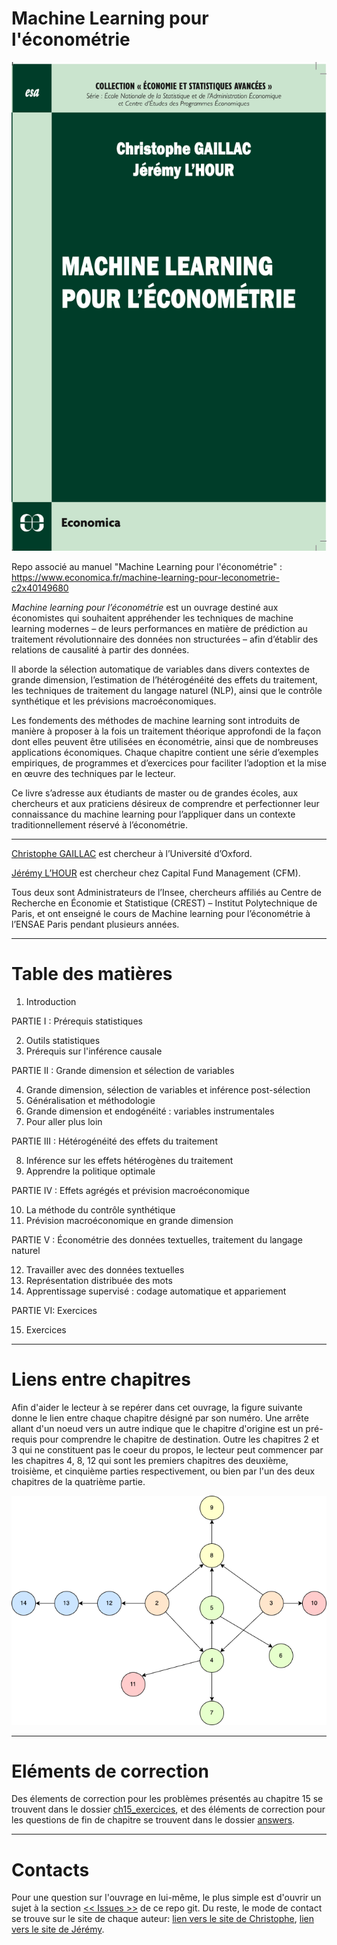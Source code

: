 # Machine Learning pour l'économétrie

![Graphe des liens entre chapitres](./ch01_intro/cover.png)

Repo associé au manuel "Machine Learning pour l'économétrie" : https://www.economica.fr/machine-learning-pour-leconometrie-c2x40149680

*Machine learning pour l’économétrie* est un ouvrage destiné aux économistes qui souhaitent appréhender les techniques de machine learning modernes – de leurs performances en matière de prédiction au traitement révolutionnaire des données non structurées – afin d’établir des relations de causalité à partir des données.

Il aborde la sélection automatique de variables dans divers contextes de grande dimension, l’estimation de l’hétérogénéité des effets du traitement, les techniques de traitement du langage naturel (NLP), ainsi que le contrôle synthétique et les prévisions macroéconomiques.

Les fondements des méthodes de machine learning sont introduits de manière à proposer à la fois un traitement théorique approfondi de la façon dont elles peuvent être utilisées en économétrie, ainsi que de nombreuses applications économiques. Chaque chapitre contient une série d’exemples empiriques, de programmes et d’exercices pour faciliter l’adoption et la mise en œuvre des techniques par le lecteur.

Ce livre s’adresse aux étudiants de master ou de grandes écoles, aux chercheurs et aux praticiens désireux de comprendre et perfectionner leur connaissance du machine learning pour l’appliquer dans un contexte traditionnellement réservé à l’économétrie.

* * *

[Christophe GAILLAC](https://www.cgaillac.com/) est chercheur à l’Université d’Oxford.

[Jérémy L’HOUR](https://sites.google.com/site/jeremylhour/home) est chercheur chez Capital Fund Management (CFM).

Tous deux sont Administrateurs de l’Insee, chercheurs affiliés au Centre de Recherche en Économie et Statistique (CREST) – Institut Polytechnique de Paris, et ont enseigné le cours de Machine learning pour l’économétrie à l’ENSAE Paris pendant plusieurs années.

* * *

# Table des matières

1. Introduction

PARTIE I : Prérequis statistiques 

2. Outils statistiques
3. Prérequis sur l'inférence causale

PARTIE II : Grande dimension et sélection de variables

4. Grande dimension, sélection de variables et inférence post-sélection
5. Généralisation et méthodologie
6. Grande dimension et endogénéité : variables instrumentales
7. Pour aller plus loin

PARTIE III : Hétérogénéité des effets du traitement

8. Inférence sur les effets hétérogènes du traitement
9. Apprendre la politique optimale

PARTIE IV : Effets agrégés et prévision macroéconomique

10. La méthode du contrôle synthétique
11. Prévision macroéconomique en grande dimension

PARTIE V : Économétrie des données textuelles, traitement du langage naturel

12. Travailler avec des données textuelles
13. Représentation distribuée des mots
14. Apprentissage supervisé : codage automatique et appariement

PARTIE VI: Exercices

15. Exercices

* * *

# Liens entre chapitres

Afin d'aider le lecteur à se repérer dans cet ouvrage, la figure suivante donne le lien entre chaque chapitre désigné par son numéro. Une arrête allant d'un noeud vers un autre indique que le chapitre d'origine est un pré-requis pour comprendre le chapitre de destination. Outre les chapitres 2 et 3 qui ne constituent pas le coeur du propos, le lecteur peut commencer par les chapitres 4, 8, 12 qui sont les premiers chapitres des deuxième, troisième, et cinquième parties respectivement, ou bien par l'un des deux chapitres de la quatrième partie.

![Graphe des liens entre chapitres](./ch01_intro/graph_chapter.png)

* * *

# Eléments de correction

Des élements de correction pour les problèmes présentés au chapitre 15 se trouvent dans le dossier [ch15_exercices](https://github.com/jeremylhour/ml_econometrie/tree/main/ch15_exercices/), et des éléments de correction pour les questions de fin de chapitre se trouvent dans le dossier [answers](https://github.com/jeremylhour/ml_econometrie/tree/main/answers/).

* * *

# Contacts

Pour une question sur l'ouvrage en lui-même, le plus simple est d'ouvrir un sujet à la section [<< Issues >>](https://github.com/jeremylhour/ml_econometrie/issues) de ce repo git. Du reste, le mode de contact se trouve sur le site de chaque auteur: [lien vers le site de Christophe](https://www.cgaillac.com/), [lien vers le site de Jérémy](https://sites.google.com/site/jeremylhour/home).
